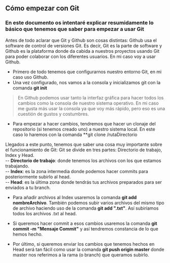 ## Cómo empezar con Git


### En este documento os intentaré explicar resumidamente lo básico que tenemos que saber para empezar a usar Git


Antes de todo aclarar que Git y Github son cosas distintas: Github usa el software de control de versiones Git. Es decir, Git es la parte de software y Github es la plataforma donde da cabida a nuestros proyectos usando Git para poder colaborar con los diferentes usuarios.
En mi caso voy a usar Github.


- Primero de todo tenemos que configurarnos nuestro entorno Git, en mi caso uso Github.
- Una vez configurado, nos vamos a la consola y inicializamos git con la comanda **git init**


> En Github podemos usar tanto la interfaz gráfica para hacer todos los cambios como la consola de nuestro sistema operativo. En mi caso me gusta más usar la consola ya que voy más rápido, pero eso es una cuestión de gustos y costumbres.


- Para empezar a hacer cambios, tendremos que hacer un clonaje del repositorio (si tenemos creado uno) a nuestro sistema local. En este caso lo haremos con la comanda **git clone /rutaDirectorio


Llegados a este punto, tenemos que saber una cosa muy importante sobre el funcionamiento de Git:
Git se divide en tres partes: Directorio de trabajo, Index y Head.  
-- **Directorio de trabajo**: donde tenemos los archivos con los que estamos trabajando.  
-- **Index**: es la zona intermedia donde podemos hacer commits para posteriormente subirlo al head.  
-- **Head**: es la última zona donde tendrás tus archivos preparados para ser enviados a tu branch.


- Para añadir archivos al Index usaremos la comanda **git add nombreArchivo**. También podemos subir varios archivos del mismo tipo de archivo haciendo uso de la comanda **git add ".txt"**. Así subiríamos todos los archivos .txt al head.
- Si queremos hacer commit a esos cambios usaremos la comanda **git commit -m "Mensaje Commit"** y así tendremos constancia de lo que hemos hecho.


- Por último, si queremos enviar los cambios que tenemos hechos en Head será tan fácil como usar la comanda **git push origin master** donde master nos referimos a la rama (o branch) que queramos subirlo.
